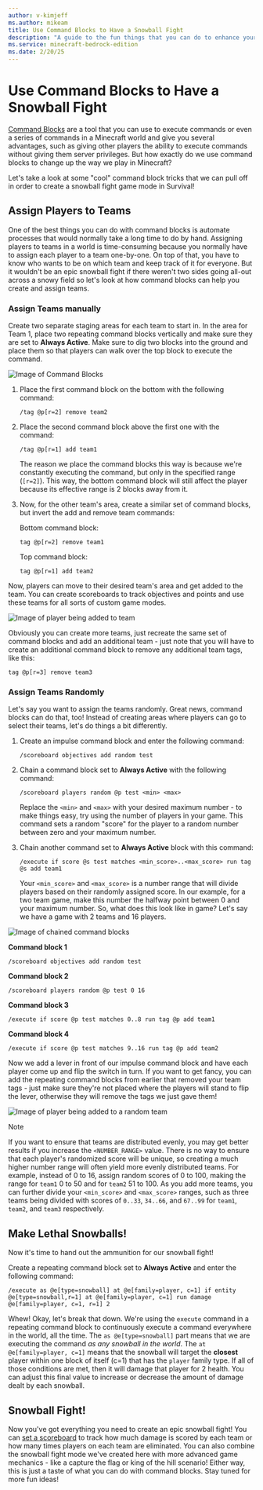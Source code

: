 ```yaml
---
author: v-kimjeff
ms.author: mikeam
title: Use Command Blocks to Have a Snowball Fight
description: "A guide to the fun things that you can do to enhance your world with command blocks!"
ms.service: minecraft-bedrock-edition
ms.date: 2/20/25
---
```


# Use Command Blocks to Have a Snowball Fight

[Command Blocks](CommandBlocks.md) are a tool that you can use to execute commands or even a series of commands in a Minecraft world and give you several advantages, such as giving other players the ability to execute commands without giving them server privileges. But how exactly do we use command blocks to change up the way we play in Minecraft?

Let's take a look at some "cool" command block tricks that we can pull off in order to create a snowball fight game mode in Survival!

## Assign Players to Teams

One of the best things you can do with command blocks is automate processes that would normally take a long time to do by hand. Assigning players to teams in a world is time-consuming because you normally have to assign each player to a team one-by-one. On top of that, you have to know who wants to be on which team and keep track of it for everyone. But it wouldn't be an epic snowball fight if there weren't two sides going all-out across a snowy field so let's look at how command blocks can help you create and assign teams.

### Assign Teams manually

Create two separate staging areas for each team to start in. In the area for Team 1, place two repeating command blocks vertically and make sure they are set to **Always Active**. Make sure to dig two blocks into the ground and place them so that players can walk over the top block to execute the command.

![Image of Command Blocks](Media/CoolCommandBlocks/command_blocks_teams1.png)

1. Place the first command block on the bottom with the following command:

    `/tag @p[r=2] remove team2`

1. Place the second command block above the first one with the command:

    `/tag @p[r=1] add team1`

    The reason we place the command blocks this way is because we're constantly executing the command, but only in the specified range (`[r=2]`). This way, the bottom command block will still affect the player because its effective range is 2 blocks away from it.

1. Now, for the other team's area, create a similar set of command blocks, but invert the add and remove team commands:

    Bottom command block:

    `tag @p[r=2] remove team1`

    Top command block:

    `tag @p[r=1] add team2`

Now, players can move to their desired team's area and get added to the team. You can create scoreboards to track objectives and points and use these teams for all sorts of custom game modes. 

![Image of player being added to team](Media/CoolCommandBlocks/command_blocks_teams3.png)

Obviously you can create more teams, just recreate the same set of command blocks and add an additional team - just note that you will have to create an additional command block to remove any additional team tags, like this:

`tag @p[r=3] remove team3`

### Assign Teams Randomly

Let's say you want to assign the teams randomly. Great news, command blocks can do that, too! Instead of creating areas where players can go to select their teams, let's do things a bit differently.

1. Create an impulse command block and enter the following command:

    `/scoreboard objectives add random test`

1. Chain a command block set to **Always Active** with the following command:

    `/scoreboard players random @p test <min> <max>`

    Replace the `<min>` and `<max>` with your desired maximum number - to make things easy, try using the number of players in your game. This command sets a random "score" for the player to a random number between zero and your maximum number.

1. Chain another command set to **Always Active** block with this command:

    `/execute if score @s test matches <min_score>..<max_score> run tag @s add team1`

    Your `<min_score>` and `<max_score>` is a number range that will divide players based on their randomly assigned score. In our example, for a two team game, make this number the halfway point between 0 and your maximum number. So, what does this look like in game? Let's say we have a game with 2 teams and 16 players.

![Image of chained command blocks](Media/CoolCommandBlocks/command_blocks_randomteams1.png)

**Command block 1**

`/scoreboard objectives add random test`

**Command block 2**

`/scoreboard players random @p test 0 16`

**Command block 3**

`/execute if score @p test matches 0..8 run tag @p add team1`

**Command block 4**

`/execute if score @p test matches 9..16 run tag @p add team2`

Now we add a lever in front of our impulse command block and have each player come up and flip the switch in turn. If you want to get fancy, you can add the repeating command blocks from earlier that removed your team tags - just make sure they're not placed where the players will stand to flip the lever, otherwise they will remove the tags we just gave them!

![Image of player being added to a random team](Media/CoolCommandBlocks/command_blocks_randomteams2.png)

>[!Note]
> If you want to ensure that teams are distributed evenly, you may get better results if you increase the `<NUMBER_RANGE>` value. There is no way to ensure that each player's randomized score will be unique, so creating a much higher number range will often yield more evenly distributed teams. For example, instead of 0 to 16, assign random scores of 0 to 100, making the range for `team1` 0 to 50 and for `team2` 51 to 100.
> As you add more teams, you can further divide your `<min_score>` and `<max_score>` ranges, such as three teams being divided with scores of `0..33`, `34..66`, and `67..99` for `team1`, `team2`, and `team3` respectively.

## Make Lethal Snowballs!

Now it's time to hand out the ammunition for our snowball fight!

Create a repeating command block set to **Always Active** and enter the following command:

`/execute as @e[type=snowball] at @e[family=player, c=1] if entity @e[type=snowball,r=1] at @e[family=player, c=1] run damage @e[family=player, c=1, r=1] 2`

Whew! Okay, let's break that down. We're using the `execute` command in a repeating command block to continuously execute a command everywhere in the world, all the time. The `as @e[type=snowball]` part means that we are executing the command *as any snowball in the world*. The `at @e[family=player, c=1]` means that the snowball will target the **closest** player within one block of itself (c=1) that has the `player` family type. If all of those conditions are met, then it will damage that player for 2 health. You can adjust this final value to increase or decrease the amount of damage dealt by each snowball.

## Snowball Fight!

Now you've got everything you need to create an epic snowball fight! You can [set a scoreboard](ScoreboardIntroduction.md) to track how much damage is scored by each team or how many times players on each team are eliminated. You can also combine the snowball fight mode we've created here with more advanced game mechanics - like a capture the flag or king of the hill scenario! Either way, this is just a taste of what you can do with command blocks. Stay tuned for more fun ideas!